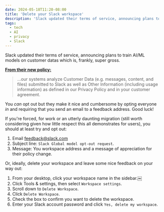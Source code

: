 ```yaml
---
date: 2024-05-18T11:20-08:00
title: 'Delete your Slack workspace'
description: 'Slack updated their terms of service, announcing plans to train AI/ML models on customer datas which is, frankly, super gross.'
tags:
  - tech
  - AI
  - privacy
  - Slack
---
```

Slack updated their terms of service, announcing plans to train AI/ML models on customer datas which is, frankly, super gross.<!-- excerpt -->

**[From their new policy:](https://slack.com/trust/data-management/privacy-principles)**
> ...our systems analyze Customer Data (e.g. messages, content, and files) submitted to Slack as well as Other Information (including usage information) as defined in our Privacy Policy and in your customer agreement.

You *can* opt out but they make it nice and cumbersome by opting everyone *in* and requiring that you send an email to a feedback address. Good luck!

If you're forced, for work or an utterly daunting migration (still worth considering given how little respect this all demonstrates for users), you should at least try and opt out:

1. Email [feedback@slack.com](mailto:feedback@slack.com)
2. Subject line: `Slack Global model opt-out request`.
3. Message: You workspace address and a message of appreciation for their policy change.

Or, ideally, delete your workspace and leave some nice feedback on your way out:

1. From your desktop, click your workspace name in the sidebar.￼
2. Click Tools & settings, then select `Workspace settings`.
3. Scroll down to `Delete Workspace`.
4. Click `Delete Workspace`.
5. Check the box to confirm you want to delete the workspace.
6. Enter your Slack account password and click `Yes, delete my workspace`.